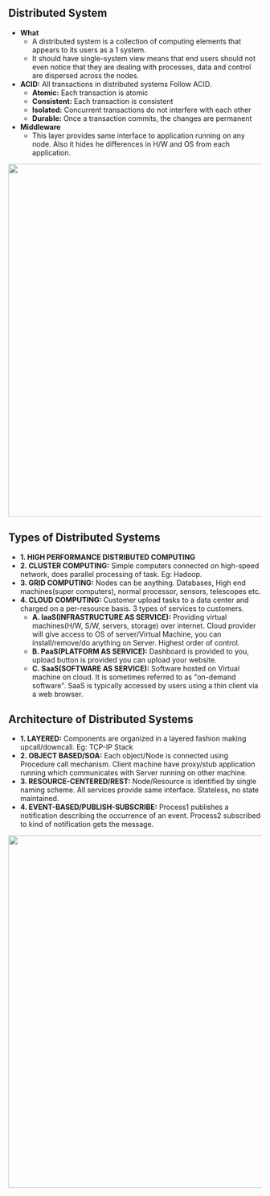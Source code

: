 ## Distributed System
- **What** 
  - A distributed system is a collection of computing elements that appears to its users as a 1 system.
  - It should have single-system view means that end users should not even notice that they are dealing with processes, data and control are dispersed across the nodes.
- **ACID:** All transactions in distributed systems Follow ACID.
  - **Atomic:** Each transaction is atomic
  - **Consistent:** Each transaction is consistent
  - **Isolated:** Concurrent transactions do not interfere with each other
  - **Durable:** Once a transaction commits, the changes are permanent  
- **Middleware**
  - This layer provides same interface to application running on any node. Also it hides he differences in H/W and OS from each application.  
<img src="https://i.ibb.co/4f6xC82/distributed-system-middleware-layer.png" width=700 />


## Types of Distributed Systems
- **1. HIGH PERFORMANCE DISTRIBUTED COMPUTING**
- **2. CLUSTER COMPUTING:** Simple computers connected on high-speed network, does parallel processing of task. Eg: Hadoop.
- **3. GRID COMPUTING:** Nodes can be anything. Databases, High end machines(super computers), normal processor, sensors, telescopes etc.
- **4. CLOUD COMPUTING:** Customer upload tasks to a data center and charged on a per-resource basis. 3 types of services to customers.
  - **A. IaaS(INFRASTRUCTURE AS SERVICE):**  Providing virtual machines(H/W, S/W, servers, storage) over internet. Cloud provider will give access to OS of server/Virtual Machine, you can install/remove/do anything on Server. Highest order of control.
  - **B. PaaS(PLATFORM AS SERVICE):** Dashboard is provided to you, upload button is provided you can upload your website.
  - **C. SaaS(SOFTWARE AS SERVICE):** Software hosted on Virtual machine on cloud. It is sometimes referred to as "on-demand software". SaaS is typically accessed by users using a thin client via a web browser.

## Architecture of Distributed Systems
- **1. LAYERED:** Components are organized in a layered fashion making upcall/downcall. Eg: TCP-IP Stack
- **2. OBJECT BASED/SOA:** Each object/Node is connected using Procedure call mechanism. Client machine have proxy/stub application running which communicates with Server running on other machine.
- **3. RESOURCE-CENTERED/REST:** Node/Resource is identified by single naming scheme. All services provide same interface. Stateless, no state maintained.
- **4. EVENT-BASED/PUBLISH-SUBSCRIBE:** Process1 publishes a notification describing the occurrence of an event. Process2 subscribed to kind of notification gets the message.
<img src="https://i.ibb.co/GkVPV73/architecture-types-of-distributed-systems.png" width=700 />
